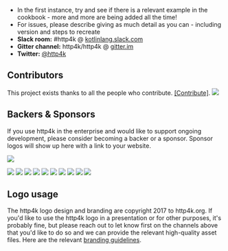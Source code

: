 - In the first instance, try and see if there is a relevant example in the cookbook - more and more are being added all the time!
- For issues, please describe giving as much detail as you can - including version and steps to recreate
- **Slack room:** #http4k @ <a href="https://kotlinlang.slack.com">kotlinlang.slack.com</a>
- **Gitter channel:** http4k/http4k @ <a href="https://gitter.im/http4k/http4k">gitter.im</a>
- **Twitter:** <a href="https://twitter.com/http4k">@http4k</a>

## Contributors

This project exists thanks to all the people who contribute. [[Contribute]](CONTRIBUTING.md).
<a href="graphs/contributors"><img src="https://opencollective.com/http4k/contributors.svg?width=890" /></a>

## Backers & Sponsors

If you use http4k in the enterprise and would like to support ongoing development, please consider becoming a backer or a sponsor. Sponsor logos will show up here with a link to your website.

<a href="https://opencollective.com/http4k#backers" target="_blank"><img src="https://opencollective.com/http4k/backers.svg?width=890"></a>

<a href="https://opencollective.com/http4k/sponsor/0/website" target="_blank"><img src="https://opencollective.com/http4k/sponsor/0/avatar.svg"></a>
<a href="https://opencollective.com/http4k/sponsor/1/website" target="_blank"><img src="https://opencollective.com/http4k/sponsor/1/avatar.svg"></a>
<a href="https://opencollective.com/http4k/sponsor/2/website" target="_blank"><img src="https://opencollective.com/http4k/sponsor/2/avatar.svg"></a>
<a href="https://opencollective.com/http4k/sponsor/3/website" target="_blank"><img src="https://opencollective.com/http4k/sponsor/3/avatar.svg"></a>
<a href="https://opencollective.com/http4k/sponsor/4/website" target="_blank"><img src="https://opencollective.com/http4k/sponsor/4/avatar.svg"></a>
<a href="https://opencollective.com/http4k/sponsor/5/website" target="_blank"><img src="https://opencollective.com/http4k/sponsor/5/avatar.svg"></a>
<a href="https://opencollective.com/http4k/sponsor/6/website" target="_blank"><img src="https://opencollective.com/http4k/sponsor/6/avatar.svg"></a>
<a href="https://opencollective.com/http4k/sponsor/7/website" target="_blank"><img src="https://opencollective.com/http4k/sponsor/7/avatar.svg"></a>
<a href="https://opencollective.com/http4k/sponsor/8/website" target="_blank"><img src="https://opencollective.com/http4k/sponsor/8/avatar.svg"></a>
<a href="https://opencollective.com/http4k/sponsor/9/website" target="_blank"><img src="https://opencollective.com/http4k/sponsor/9/avatar.svg"></a>

## Logo usage
The http4k logo design and branding are copyright 2017 to http4k.org. If you'd like to use the http4k logo in a presentation or for other purposes, it's probably fine, but please reach out to let know first on the channels above that you'd like to do so and we can provide the relevant high-quality asset files. Here are the relevant [branding guidelines](https://logojoy.com/b/http4k).

